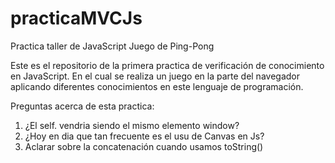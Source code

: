 # practicaMVCJs

Practica taller de JavaScript Juego de Ping-Pong

Este es el repositorio de la primera practica de verificación de conocimiento en JavaScript.
En el cual se realiza un juego en la parte del navegador aplicando diferentes conocimientos en este lenguaje de programación.

Preguntas acerca de esta practica:

1. ¿El self. vendria siendo el mismo elemento window?
2. ¿Hoy en dia que tan frecuente es el usu de Canvas en Js?
3. Aclarar sobre la concatenación cuando usamos toString()
